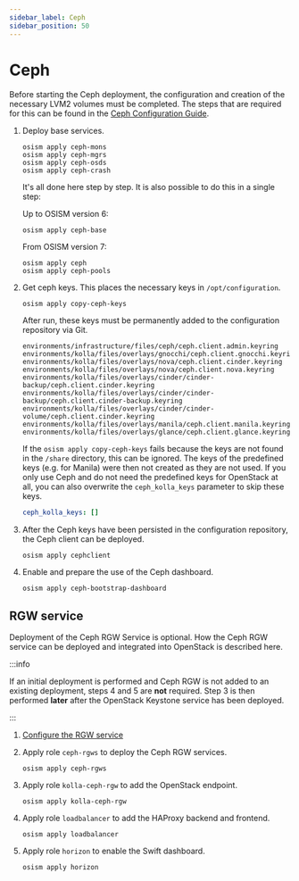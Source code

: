 ```yaml
---
sidebar_label: Ceph
sidebar_position: 50
---
```


# Ceph

Before starting the Ceph deployment, the configuration and creation of the necessary LVM2
volumes must be completed. The steps that are required for this can be found in the
[Ceph Configuration Guide](../../configuration-guide/ceph#lvm-devices).

1. Deploy base services.

   ```
   osism apply ceph-mons
   osism apply ceph-mgrs
   osism apply ceph-osds
   osism apply ceph-crash
   ```

   It's all done here step by step. It is also possible to do this in a single step:

   Up to OSISM version 6:

   ```
   osism apply ceph-base
   ```

   From OSISM version 7:

   ```
   osism apply ceph
   osism apply ceph-pools
   ```

2. Get ceph keys. This places the necessary keys in `/opt/configuration`.

   ```
   osism apply copy-ceph-keys
   ```

   After run, these keys must be permanently added to the configuration repository
   via Git.

   ```
   environments/infrastructure/files/ceph/ceph.client.admin.keyring
   environments/kolla/files/overlays/gnocchi/ceph.client.gnocchi.keyring
   environments/kolla/files/overlays/nova/ceph.client.cinder.keyring
   environments/kolla/files/overlays/nova/ceph.client.nova.keyring
   environments/kolla/files/overlays/cinder/cinder-backup/ceph.client.cinder.keyring
   environments/kolla/files/overlays/cinder/cinder-backup/ceph.client.cinder-backup.keyring
   environments/kolla/files/overlays/cinder/cinder-volume/ceph.client.cinder.keyring
   environments/kolla/files/overlays/manila/ceph.client.manila.keyring
   environments/kolla/files/overlays/glance/ceph.client.glance.keyring
   ```

   If the `osism apply copy-ceph-keys` fails because the keys are not found in the `/share`
   directory, this can be ignored. The keys of the predefined keys (e.g. for Manila) were
   then not created as they are not used. If you only use Ceph and do not need the predefined
   keys for OpenStack at all, you can also overwrite the `ceph_kolla_keys` parameter to skip
   these keys.

   ```yaml title="environments/ceph/configuration.yml"
   ceph_kolla_keys: []
   ```

3. After the Ceph keys have been persisted in the configuration repository, the Ceph
   client can be deployed.

   ```
   osism apply cephclient
   ```

4. Enable and prepare the use of the Ceph dashboard.

   ```
   osism apply ceph-bootstrap-dashboard
   ```

## RGW service

Deployment of the Ceph RGW Service is optional. How the Ceph RGW service can be deployed
and integrated into OpenStack is described here.

:::info

If an initial deployment is performed and Ceph RGW is not added to an existing deployment,
steps 4 and 5 are **not** required. Step 3 is then performed **later** after the OpenStack
Keystone service has been deployed.

:::

1. [Configure the RGW service](./../../configuration-guide/ceph#rgw-service)

2. Apply role `ceph-rgws` to deploy the Ceph RGW services.

   ```
   osism apply ceph-rgws
   ```

3. Apply role `kolla-ceph-rgw` to add the OpenStack endpoint.

   ```
   osism apply kolla-ceph-rgw
   ```

4. Apply role `loadbalancer` to add the HAProxy backend and frontend.

   ```
   osism apply loadbalancer
   ```

5. Apply role `horizon` to enable the Swift dashboard.

   ```
   osism apply horizon
   ```
